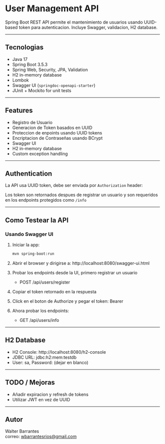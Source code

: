 # User Management API

 Spring Boot REST API permite el mantenimiento de usuarios usando UUID-based token para autenticacion. Incluye Swagger, validacion, H2 database.

---

##  Tecnologias

- Java 17
- Spring Boot 3.5.3
- Spring Web, Security, JPA, Validation
- H2 in-memory database
- Lombok
- Swagger UI (`springdoc-openapi-starter`)
- JUnit + Mockito for unit tests

---

## Features

- Registro de Usuario
- Generacion de Token basados en UUID
- Proteccion de enpoints usando UUID tokens
- Encriptacion de Contraseñas usando BCrypt  
-  Swagger UI 
-  H2 in-memory database
-  Custom exception handling

---

##  Authentication

La API usa UUID token, debe ser enviada por `Authorization` header:

Los token son retornados despues de registrar un usuario y son requeridos en los endpoints protegidos como `/info`

---

## Como Testear la API

###  Usando Swagger UI

1. Iniciar la app:
   ```bash
   mvn spring-boot:run

2. Abrir el browser y dirigirse a: http://localhost:8080/swagger-ui.html

3. Probar los endpoints desde la UI, primero registrar un usuario
   * POST /api/users/register 
4. Copiar el token retornado en la respuesta 
5. Click en el boton de Authorize y pegar el token: Bearer <your-uuid-token>
6. Ahora probar los endpoints:
    * GET /api/users/info
---

## H2 Database
- H2 Console: http://localhost:8080/h2-console
- JDBC URL: jdbc:h2:mem:testdb
- User: sa, Password: (dejar en blanco)

---
## TODO / Mejoras

- Añadir expiracion y refresh de tokens
- Utilizar JWT en vez de UUID

---

## Autor

Walter Barrantes  
correo: wbarrantesrios@gmail.com


